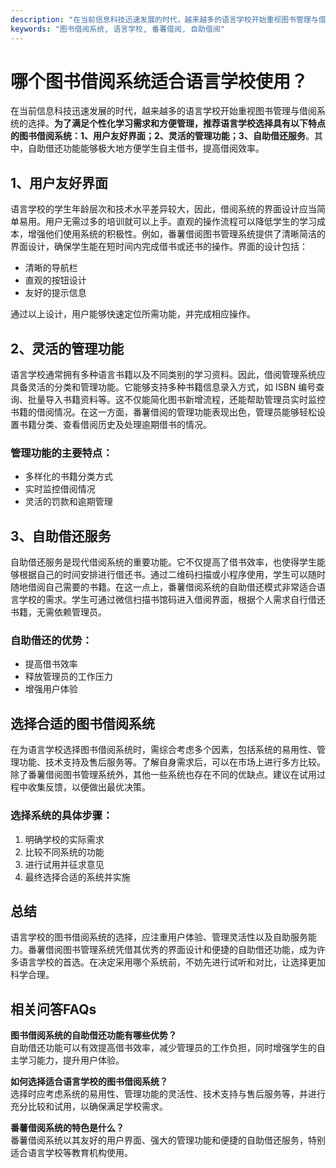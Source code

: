 ```yaml
---
description: "在当前信息科技迅速发展的时代，越来越多的语言学校开始重视图书管理与借阅系统的选择。**为了满足个性化学习需求和方便管理，推荐语言学校选择具有以下特点的图书借阅系统：1、用户友好界面；2、灵活的管理功能；3、自助借还服务**。其中，自助借还功能能够极大地方便学生自主借书，提高借阅效率。"
keywords: "图书借阅系统, 语言学校, 番薯借阅, 自助借阅"
---
```

# 哪个图书借阅系统适合语言学校使用？

在当前信息科技迅速发展的时代，越来越多的语言学校开始重视图书管理与借阅系统的选择。**为了满足个性化学习需求和方便管理，推荐语言学校选择具有以下特点的图书借阅系统：1、用户友好界面；2、灵活的管理功能；3、自助借还服务**。其中，自助借还功能能够极大地方便学生自主借书，提高借阅效率。

## 1、用户友好界面

语言学校的学生年龄层次和技术水平差异较大，因此，借阅系统的界面设计应当简单易用。用户无需过多的培训就可以上手。直观的操作流程可以降低学生的学习成本，增强他们使用系统的积极性。例如，番薯借阅图书管理系统提供了清晰简洁的界面设计，确保学生能在短时间内完成借书或还书的操作。界面的设计包括：

- 清晰的导航栏
- 直观的按钮设计
- 友好的提示信息

通过以上设计，用户能够快速定位所需功能，并完成相应操作。

## 2、灵活的管理功能

语言学校通常拥有多种语言书籍以及不同类别的学习资料。因此，借阅管理系统应具备灵活的分类和管理功能。它能够支持多种书籍信息录入方式，如 ISBN 编号查询、批量导入书籍资料等。这不仅能简化图书新增流程，还能帮助管理员实时监控书籍的借阅情况。在这一方面，番薯借阅的管理功能表现出色，管理员能够轻松设置书籍分类、查看借阅历史及处理逾期借书的情况。

### 管理功能的主要特点：

- 多样化的书籍分类方式
- 实时监控借阅情况
- 灵活的罚款和逾期管理

## 3、自助借还服务

自助借还服务是现代借阅系统的重要功能。它不仅提高了借书效率，也使得学生能够根据自己的时间安排进行借还书。通过二维码扫描或小程序使用，学生可以随时随地借阅自己需要的书籍。在这一点上，番薯借阅系统的自助借还模式非常适合语言学校的需求。学生可通过微信扫描书馆码进入借阅界面，根据个人需求自行借还书籍，无需依赖管理员。

### 自助借还的优势：

- 提高借书效率
- 释放管理员的工作压力
- 增强用户体验

## 选择合适的图书借阅系统

在为语言学校选择图书借阅系统时，需综合考虑多个因素，包括系统的易用性、管理功能、技术支持及售后服务等。了解自身需求后，可以在市场上进行多方比较。除了番薯借阅图书管理系统外，其他一些系统也存在不同的优缺点。建议在试用过程中收集反馈，以便做出最优决策。

### 选择系统的具体步骤：

1. 明确学校的实际需求
2. 比较不同系统的功能
3. 进行试用并征求意见
4. 最终选择合适的系统并实施

## 总结

语言学校的图书借阅系统的选择，应注重用户体验、管理灵活性以及自助服务能力。番薯借阅图书管理系统凭借其优秀的界面设计和便捷的自助借还功能，成为许多语言学校的首选。在决定采用哪个系统前，不妨先进行试听和对比，让选择更加科学合理。

## 相关问答FAQs

**图书借阅系统的自助借还功能有哪些优势？**  
自助借还功能可以有效提高借书效率，减少管理员的工作负担，同时增强学生的自主学习能力，提升用户体验。

**如何选择适合语言学校的图书借阅系统？**  
选择时应考虑系统的易用性、管理功能的灵活性、技术支持与售后服务等，并进行充分比较和试用，以确保满足学校需求。

**番薯借阅系统的特色是什么？**  
番薯借阅系统以其友好的用户界面、强大的管理功能和便捷的自助借还服务，特别适合语言学校等教育机构使用。
